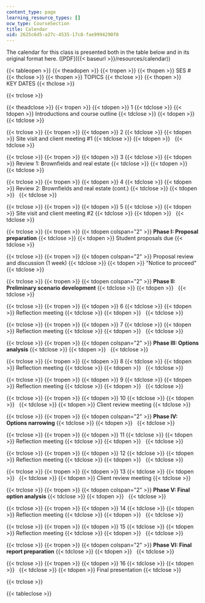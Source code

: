 ```yaml
---
content_type: page
learning_resource_types: []
ocw_type: CourseSection
title: Calendar
uid: 2625c6d5-a27c-4535-17c8-fae9994290f8
---
```


The calendar for this class is presented both in the table below and in its original format here. ([PDF]({{< baseurl >}}/resources/calendar))

{{< tableopen >}}
{{< theadopen >}}
{{< tropen >}}
{{< thopen >}}
SES #
{{< thclose >}}
{{< thopen >}}
TOPICS
{{< thclose >}}
{{< thopen >}}
KEY DATES
{{< thclose >}}

{{< trclose >}}

{{< theadclose >}}
{{< tropen >}}
{{< tdopen >}}
1
{{< tdclose >}}
{{< tdopen >}}
Introductions and course outline
{{< tdclose >}}
{{< tdopen >}}
 
{{< tdclose >}}

{{< trclose >}}
{{< tropen >}}
{{< tdopen >}}
2
{{< tdclose >}}
{{< tdopen >}}
Site visit and client meeting #1
{{< tdclose >}}
{{< tdopen >}}
 
{{< tdclose >}}

{{< trclose >}}
{{< tropen >}}
{{< tdopen >}}
3
{{< tdclose >}}
{{< tdopen >}}
Review 1: Brownfields and real estate
{{< tdclose >}}
{{< tdopen >}}
 
{{< tdclose >}}

{{< trclose >}}
{{< tropen >}}
{{< tdopen >}}
4
{{< tdclose >}}
{{< tdopen >}}
Review 2: Brownfields and real estate (cont.)
{{< tdclose >}}
{{< tdopen >}}
 
{{< tdclose >}}

{{< trclose >}}
{{< tropen >}}
{{< tdopen >}}
5
{{< tdclose >}}
{{< tdopen >}}
Site visit and client meeting #2
{{< tdclose >}}
{{< tdopen >}}
 
{{< tdclose >}}

{{< trclose >}}
{{< tropen >}}
{{< tdopen colspan="2" >}}
**Phase I: Proposal preparation**
{{< tdclose >}}
{{< tdopen >}}
Student proposals due
{{< tdclose >}}

{{< trclose >}}
{{< tropen >}}
{{< tdopen colspan="2" >}}
Proposal review and discussion (1 week)
{{< tdclose >}}
{{< tdopen >}}
"Notice to proceed"
{{< tdclose >}}

{{< trclose >}}
{{< tropen >}}
{{< tdopen colspan="2" >}}
**Phase II: Preliminary scenario development**
{{< tdclose >}}
{{< tdopen >}}
 
{{< tdclose >}}

{{< trclose >}}
{{< tropen >}}
{{< tdopen >}}
6
{{< tdclose >}}
{{< tdopen >}}
Reflection meeting
{{< tdclose >}}
{{< tdopen >}}
 
{{< tdclose >}}

{{< trclose >}}
{{< tropen >}}
{{< tdopen >}}
7
{{< tdclose >}}
{{< tdopen >}}
Reflection meeting
{{< tdclose >}}
{{< tdopen >}}
 
{{< tdclose >}}

{{< trclose >}}
{{< tropen >}}
{{< tdopen colspan="2" >}}
**Phase III: Options analysis**
{{< tdclose >}}
{{< tdopen >}}
 
{{< tdclose >}}

{{< trclose >}}
{{< tropen >}}
{{< tdopen >}}
8
{{< tdclose >}}
{{< tdopen >}}
Reflection meeting
{{< tdclose >}}
{{< tdopen >}}
 
{{< tdclose >}}

{{< trclose >}}
{{< tropen >}}
{{< tdopen >}}
9
{{< tdclose >}}
{{< tdopen >}}
Reflection meeting
{{< tdclose >}}
{{< tdopen >}}
 
{{< tdclose >}}

{{< trclose >}}
{{< tropen >}}
{{< tdopen >}}
10
{{< tdclose >}}
{{< tdopen >}}
 
{{< tdclose >}}
{{< tdopen >}}
Client review meeting
{{< tdclose >}}

{{< trclose >}}
{{< tropen >}}
{{< tdopen colspan="2" >}}
**Phase IV: Options narrowing**
{{< tdclose >}}
{{< tdopen >}}
 
{{< tdclose >}}

{{< trclose >}}
{{< tropen >}}
{{< tdopen >}}
11
{{< tdclose >}}
{{< tdopen >}}
Reflection meeting
{{< tdclose >}}
{{< tdopen >}}
 
{{< tdclose >}}

{{< trclose >}}
{{< tropen >}}
{{< tdopen >}}
12
{{< tdclose >}}
{{< tdopen >}}
Reflection meeting
{{< tdclose >}}
{{< tdopen >}}
 
{{< tdclose >}}

{{< trclose >}}
{{< tropen >}}
{{< tdopen >}}
13
{{< tdclose >}}
{{< tdopen >}}
 
{{< tdclose >}}
{{< tdopen >}}
Client review meeting
{{< tdclose >}}

{{< trclose >}}
{{< tropen >}}
{{< tdopen colspan="2" >}}
**Phase V: Final option analysis**
{{< tdclose >}}
{{< tdopen >}}
 
{{< tdclose >}}

{{< trclose >}}
{{< tropen >}}
{{< tdopen >}}
14
{{< tdclose >}}
{{< tdopen >}}
Reflection meeting
{{< tdclose >}}
{{< tdopen >}}
 
{{< tdclose >}}

{{< trclose >}}
{{< tropen >}}
{{< tdopen >}}
15
{{< tdclose >}}
{{< tdopen >}}
Reflection meeting
{{< tdclose >}}
{{< tdopen >}}
 
{{< tdclose >}}

{{< trclose >}}
{{< tropen >}}
{{< tdopen colspan="2" >}}
**Phase VI: Final report preparation**
{{< tdclose >}}
{{< tdopen >}}
 
{{< tdclose >}}

{{< trclose >}}
{{< tropen >}}
{{< tdopen >}}
16
{{< tdclose >}}
{{< tdopen >}}
 
{{< tdclose >}}
{{< tdopen >}}
Final presentation
{{< tdclose >}}

{{< trclose >}}

{{< tableclose >}}